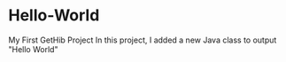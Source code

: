 # Hello-World
My First GetHib Project
In this project, I added a new Java class to output "Hello World"
